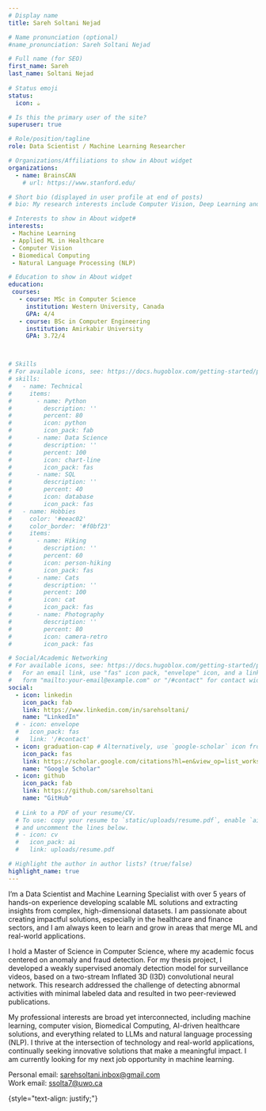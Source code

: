 ```yaml
---
# Display name
title: Sareh Soltani Nejad

# Name pronunciation (optional)
#name_pronunciation: Sareh Soltani Nejad

# Full name (for SEO)
first_name: Sareh
last_name: Soltani Nejad
 
# Status emoji
status:
  icon: ☕️

# Is this the primary user of the site?
superuser: true

# Role/position/tagline
role: Data Scientist / Machine Learning Researcher

# Organizations/Affiliations to show in About widget
organizations:
  - name: BrainsCAN
    # url: https://www.stanford.edu/

# Short bio (displayed in user profile at end of posts)
# bio: My research interests include Computer Vision, Deep Learning and 

# Interests to show in About widget#
interests:
 - Machine Learning
 - Applied ML in Healthcare
 - Computer Vision
 - Biomedical Computing
 - Natural Language Processing (NLP)

# Education to show in About widget
education:
 courses:
   - course: MSc in Computer Science 
     institution: Western University, Canada
     GPA: 4/4
   - course: BSc in Computer Engineering 
     institution: Amirkabir University
     GPA: 3.72/4



# Skills
# For available icons, see: https://docs.hugoblox.com/getting-started/page-builder/#icons
# skills:
#   - name: Technical
#     items:
#       - name: Python
#         description: ''
#         percent: 80
#         icon: python
#         icon_pack: fab
#       - name: Data Science
#         description: ''
#         percent: 100
#         icon: chart-line
#         icon_pack: fas
#       - name: SQL
#         description: ''
#         percent: 40
#         icon: database
#         icon_pack: fas
#   - name: Hobbies
#     color: '#eeac02'
#     color_border: '#f0bf23'
#     items:
#       - name: Hiking
#         description: ''
#         percent: 60
#         icon: person-hiking
#         icon_pack: fas
#       - name: Cats
#         description: ''
#         percent: 100
#         icon: cat
#         icon_pack: fas
#       - name: Photography
#         description: ''
#         percent: 80
#         icon: camera-retro
#         icon_pack: fas

# Social/Academic Networking
# For available icons, see: https://docs.hugoblox.com/getting-started/page-builder/#icons
#   For an email link, use "fas" icon pack, "envelope" icon, and a link in the
#   form "mailto:your-email@example.com" or "/#contact" for contact widget.
social:
  - icon: linkedin
    icon_pack: fab
    link: https://www.linkedin.com/in/sarehsoltani/
    name: "LinkedIn"
  # - icon: envelope
  #   icon_pack: fas
  #   link: '/#contact'
  - icon: graduation-cap # Alternatively, use `google-scholar` icon from `ai` icon pack
    icon_pack: fas
    link: https://scholar.google.com/citations?hl=en&view_op=list_works&gmla=AILGF5XyvffjxreJL-z57TzbPwparXdCxlsbWFi5abkW9Yp52xCUlNhNQ-_U8wk9pdb9zP4qjz663sZwXCPfxSzQjzO6&user=iOOIJmT98aUC
    name: "Google Scholar"
  - icon: github
    icon_pack: fab
    link: https://github.com/sarehsoltani
    name: "GitHub"
 
  # Link to a PDF of your resume/CV.
  # To use: copy your resume to `static/uploads/resume.pdf`, enable `ai` icons in `params.yaml`,
  # and uncomment the lines below.
  # - icon: cv
  #   icon_pack: ai
  #   link: uploads/resume.pdf

# Highlight the author in author lists? (true/false)
highlight_name: true
---
```

I’m a Data Scientist and Machine Learning Specialist with over 5 years of hands-on experience developing scalable ML solutions and extracting insights from complex, high-dimensional datasets. I am passionate about creating impactful solutions, especially in the healthcare and finance sectors, and I am always keen to learn and grow in areas that merge ML and real-world applications. 

I hold a Master of Science in Computer Science, where my academic focus centered on anomaly and fraud detection. For my thesis project, I developed a weakly supervised anomaly detection model for surveillance videos, based on a two-stream Inflated 3D (I3D) convolutional neural network. This research addressed the challenge of detecting abnormal activities with minimal labeled data and resulted in two peer-reviewed publications.

My professional interests are broad yet interconnected, including machine learning, computer vision, Biomedical Computing, AI-driven healthcare solutions, and everything related to LLMs and natural language processing (NLP). I thrive at the intersection of technology and real-world applications, continually seeking innovative solutions that make a meaningful impact. I am currently looking for my next job opportunity in machine learning.

<!-- I graduated from my M.Sc. in Computer Science from Western University where I developed a weakly supervised anomaly detection model for surveillance videos using a Two-Stream I3D Convolutional Network as my thesis. I completed my B.Sc. in Computer Engineering at Amirkabir University, focusing on real-time tracking systems. -->

<!-- My research interests include ML fundamentals, Computer Vision, Biomedical Computing, and natural lanaguage processsing. On the applied side, I'm interested in ML problems at scale, modelling, training, deployment and evaluation. I am currently looking for my next job opportunity in machine learning. -->

Personal email: sarehsoltani.inbox@gmail.com <br />
Work email: ssolta7@uwo.ca

<!-- Technical Skills:
- Programming Languages: Python, SQL, C, JavaScript
- Frameworks/Libraries: PyTorch, Tensorflow, Keras, Scikit-learn, NumPy, Pandas, Matplotlib, Seaborn, Tableau.
- NLP Tools & Models: : HuggingFace, spaCy, NLTK, BERT, scGPT, scVI, sciPy, scanPy,
- Other Skills: GCP, AWS EC2, Docker, Kubernetes, PySpark, FastAPI, Streamlit, Git, MLflow, Optuna, W&B, Slurm -->



{style="text-align: justify;"}